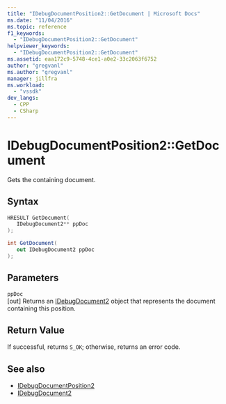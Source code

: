 ```yaml
---
title: "IDebugDocumentPosition2::GetDocument | Microsoft Docs"
ms.date: "11/04/2016"
ms.topic: reference
f1_keywords:
  - "IDebugDocumentPosition2::GetDocument"
helpviewer_keywords:
  - "IDebugDocumentPosition2::GetDocument"
ms.assetid: eaa172c9-5748-4ce1-a0e2-33c2063f6752
author: "gregvanl"
ms.author: "gregvanl"
manager: jillfra
ms.workload:
  - "vssdk"
dev_langs:
  - CPP
  - CSharp
---
```

# IDebugDocumentPosition2::GetDocument
Gets the containing document.

## Syntax

```cpp
HRESULT GetDocument( 
   IDebugDocument2** ppDoc
);
```

```csharp
int GetDocument( 
   out IDebugDocument2 ppDoc
);
```

## Parameters
`ppDoc`\
[out] Returns an [IDebugDocument2](../../../extensibility/debugger/reference/idebugdocument2.md) object that represents the document containing this position.

## Return Value
 If successful, returns `S_OK`; otherwise, returns an error code.

## See also
- [IDebugDocumentPosition2](../../../extensibility/debugger/reference/idebugdocumentposition2.md)
- [IDebugDocument2](../../../extensibility/debugger/reference/idebugdocument2.md)